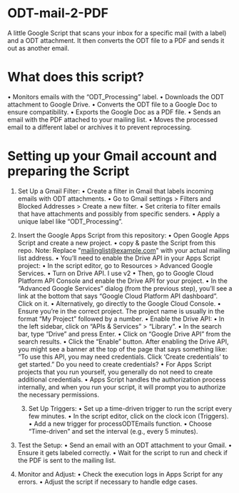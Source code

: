 # ODT-mail-2-PDF
A little Google Script that scans your inbox for a specific mail (with a label) and a ODT attachment. It then converts the ODT file to a PDF and sends it out as another email.



 # What does this script?
 •	Monitors emails with the “ODT_Processing” label.
	•	Downloads the ODT attachment to Google Drive.
	•	Converts the ODT file to a Google Doc to ensure compatibility.
	•	Exports the Google Doc as a PDF file.
	•	Sends an email with the PDF attached to your mailing list.
	•	Moves the processed email to a different label or archives it to prevent reprocessing.

# Setting up your Gmail account and preparing the Script

1.	Set Up a Gmail Filter:
	•	Create a filter in Gmail that labels incoming emails with ODT attachments.
	•	Go to Gmail settings > Filters and Blocked Addresses > Create a new filter.
	•	Set criteria to filter emails that have attachments and possibly from specific senders.
	•	Apply a unique label like “ODT_Processing”.

2.	Insert the Google Apps Script from this repository:
	•	Open Google Apps Script and create a new project.
	•	copy & paste the Script from this repo.
    Note: Replace "mailinglist@example.com" with your actual mailing list address.
	•	You’ll need to enable the Drive API in your Apps Script project:
    • In the script editor, go to Resources > Advanced Google Services.
	  •	Turn on Drive API. I use v2 
  •	Then, go to Google Cloud Platform API Console and enable the Drive API for your project.
  	• In the “Advanced Google Services” dialog (from the previous step), you’ll see a link at the bottom that says “Google Cloud Platform API dashboard”. Click on it.
	  •	Alternatively, go directly to the Google Cloud Console.
	  •	Ensure you’re in the correct project. The project name is usually in the format “My Project” followed by a number.
	  •	Enable the Drive API:
	  •	In the left sidebar, click on “APIs & Services” > “Library”.
	  •	In the search bar, type “Drive” and press Enter.
	  •	Click on “Google Drive API” from the search results.
	  •	Click the “Enable” button.
      After enabling the Drive API, you might see a banner at the top of the page that says something like:
      “To use this API, you may need credentials. Click ‘Create credentials’ to get started.”
      Do you need to create credentials?
	    •	For Apps Script projects that you run yourself, you generally do not need to create additional credentials.
	    •	Apps Script handles the authorization process internally, and when you run your script, it will prompt you to authorize the necessary permissions.

	3.	Set Up Triggers:
	•	Set up a time-driven trigger to run the script every few minutes.
	•	In the script editor, click on the clock icon (Triggers).
	•	Add a new trigger for processODTEmails function.
	•	Choose “Time-driven” and set the interval (e.g., every 5 minutes).

 4.	Test the Setup:
	•	Send an email with an ODT attachment to your Gmail.
	•	Ensure it gets labeled correctly.
	•	Wait for the script to run and check if the PDF is sent to the mailing list.

 5.	Monitor and Adjust:
	•	Check the execution logs in Apps Script for any errors.
	•	Adjust the script if necessary to handle edge cases.

